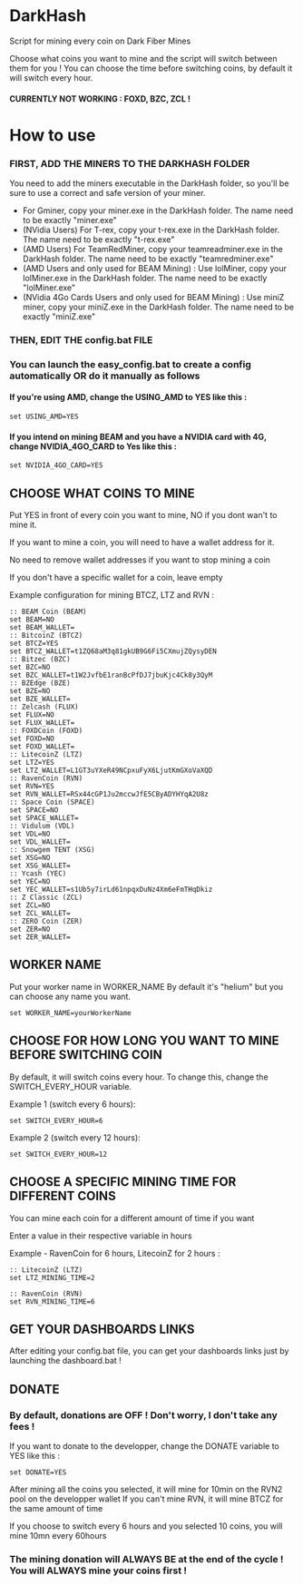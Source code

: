 

# DarkHash

Script for mining every coin on Dark Fiber Mines

Choose what coins you want to mine and the script will switch between them for you !
You can choose the time before switching coins, by default it will switch every hour.
#### CURRENTLY NOT WORKING : FOXD, BZC, ZCL !

# How to use

### FIRST, ADD THE MINERS TO THE DARKHASH FOLDER
You need to add the miners executable in the DarkHash folder, so you'll be sure to use a correct and safe version of your miner.
- For Gminer, copy your miner.exe in the DarkHash folder. The name need to be exactly "miner.exe"
- (NVidia Users) For T-rex, copy your t-rex.exe in the DarkHash folder. The name need to be exactly "t-rex.exe"
- (AMD Users) For TeamRedMiner, copy your teamreadminer.exe in the DarkHash folder. The name need to be exactly "teamredminer.exe"
- (AMD Users and only used for BEAM Mining) : Use lolMiner, copy your lolMiner.exe in the DarkHash folder. The name need to be exactly "lolMiner.exe"
- (NVidia 4Go Cards Users and only used for BEAM Mining) : Use miniZ miner, copy your miniZ.exe in the DarkHash folder. The name need to be exactly "miniZ.exe"

### THEN, EDIT THE config.bat FILE
### You can launch the easy_config.bat to create a config automatically OR do it manually as follows

#### If you're using AMD, change the USING_AMD to YES like this :
	set USING_AMD=YES
#### If you intend on mining BEAM and you have a NVIDIA card with 4G, change NVIDIA_4GO_CARD to Yes like this : 
	set NVIDIA_4GO_CARD=YES

## CHOOSE WHAT COINS TO MINE

Put YES in front of every coin you want to mine, NO if you dont wan't to mine it.

If you want to mine a coin, you will need to have a wallet address for it.

No need to remove wallet addresses if you want to stop mining a coin

If you don't have a specific wallet for a coin, leave empty


Example configuration for mining BTCZ, LTZ and RVN  :

	:: BEAM Coin (BEAM)
	set BEAM=NO
	set BEAM_WALLET=
	:: BitcoinZ (BTCZ)
	set BTCZ=YES
	set BTCZ_WALLET=t1ZQ68aM3q81gkUB9G6Fi5CXmujZQysyDEN
	:: Bitzec (BZC)
	set BZC=NO
	set BZC_WALLET=t1W2JvfbE1ranBcPfDJ7jbuKjc4Ck8y3QyM
	:: BZEdge (BZE)
	set BZE=NO
	set BZE_WALLET=
	:: Zelcash (FLUX)
	set FLUX=NO
	set FLUX_WALLET=
	:: FOXDCoin (FOXD)
	set FOXD=NO
	set FOXD_WALLET=
	:: LitecoinZ (LTZ)
	set LTZ=YES
	set LTZ_WALLET=L1GT3uYXeR49NCpxuFyX6LjutKmGXoVaXQD
	:: RavenCoin (RVN)
	set RVN=YES
	set RVN_WALLET=RSx44cGP1Ju2mccwJfE5CByADYHYqA2U8z
	:: Space Coin (SPACE)
	set SPACE=NO
	set SPACE_WALLET=
	:: Vidulum (VDL)
	set VDL=NO
	set VDL_WALLET=
	:: Snowgem TENT (XSG)
	set XSG=NO
	set XSG_WALLET=
	:: Ycash (YEC)
	set YEC=NO
	set YEC_WALLET=s1Ub5y7irLd61npqxDuNz4Xm6eFmTHqDkiz
	:: Z Classic (ZCL)
	set ZCL=NO
	set ZCL_WALLET=
	:: ZERO Coin (ZER)
	set ZER=NO
	set ZER_WALLET=

## WORKER NAME 
Put your worker name in WORKER_NAME
By default it's "helium" but you can choose any name you want.

	set WORKER_NAME=yourWorkerName

## CHOOSE FOR HOW LONG YOU WANT TO MINE BEFORE SWITCHING COIN

By default, it will switch coins every hour.
To change this, change the SWITCH_EVERY_HOUR variable.

Example 1 (switch every 6 hours):
	
	set SWITCH_EVERY_HOUR=6
	
Example 2 (switch every 12 hours):

	set SWITCH_EVERY_HOUR=12

## CHOOSE A SPECIFIC MINING TIME FOR DIFFERENT COINS

You can mine each coin for a different amount of time if you want

Enter a value in their respective variable in hours

Example - RavenCoin for 6 hours, LitecoinZ for 2 hours :

	:: LitecoinZ (LTZ)
	set LTZ_MINING_TIME=2
	
	:: RavenCoin (RVN)
	set RVN_MINING_TIME=6
	
	
## GET YOUR DASHBOARDS LINKS

After editing your config.bat file, you can get your dashboards links just by launching the dashboard.bat !


## DONATE
### By default, donations are OFF ! Don't worry, I don't take any fees !
If you want to donate to the developper, change the DONATE variable to YES like this :

	set DONATE=YES

After mining all the coins you selected, it will mine for 10min on the RVN2 pool on the developper wallet
If you can't mine RVN, it will mine BTCZ for the same amount of time

If you choose to switch every 6 hours and you selected 10 coins, you will mine 10mn every 60hours
### The mining donation will ALWAYS BE at the end of the cycle ! You will ALWAYS mine your coins first !
